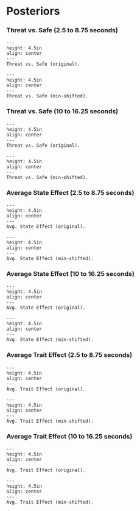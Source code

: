 # Posteriors
### Threat vs. Safe (2.5 to 8.75 seconds)

```{figure} results/early_cond.png
---
height: 4.5in
align: center
---
Threat vs. Safe (original).
```

```{figure} results_offset/early_cond.png
---
height: 4.5in
align: center
---
Threat vs. Safe (min-shifted).
```

### Threat vs. Safe (10 to 16.25 seconds)

```{figure} results/late_cond.png
---
height: 4.5in
align: center
---
Threat vs. Safe (original).
```

```{figure} results_offset/late_cond.png
---
height: 4.5in
align: center
---
Threat vs. Safe (min-shifted).
```

### Average State Effect (2.5 to 8.75 seconds)

```{figure} results/early_STATE.png
---
height: 4.5in
align: center
---
Avg. State Effect (original).
```

```{figure} results_offset/early_STATE.png
---
height: 4.5in
align: center
---
Avg. State Effect (min-shifted).
```

### Average State Effect (10 to 16.25 seconds)

```{figure} results/late_STATE.png
---
height: 4.5in
align: center
---
Avg. State Effect (original).
```

```{figure} results_offset/late_STATE.png
---
height: 4.5in
align: center
---
Avg. State Effect (min-shifted).
```

### Average Trait Effect (2.5 to 8.75 seconds)

```{figure} results/early_TRAIT.png
---
height: 4.5in
align: center
---
Avg. Trait Effect (original).
```

```{figure} results_offset/early_TRAIT.png
---
height: 4.5in
align: center
---
Avg. Trait Effect (min-shifted).
```

### Average Trait Effect (10 to 16.25 seconds)

```{figure} results/late_TRAIT.png
---
height: 4.5in
align: center
---
Avg. Trait Effect (original).
```

```{figure} results_offset/late_TRAIT.png
---
height: 4.5in
align: center
---
Avg. Trait Effect (min-shifted).
```
